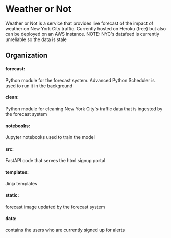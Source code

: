 # Weather or Not
Weather or Not is a service that provides live forecast of the impact of weather on New York City traffic. Currently hosted on Heroku (free) but also can be deployed on an AWS instance. NOTE: NYC's datafeed is currently unreliable so the data is stale

## Organization
#### forecast: 
Python module for the forecast system. Advanced Python Scheduler is used to run it in the background
#### clean: 
Python module for cleaning New York City's traffic data that is ingested by the forecast system
#### notebooks:
Jupyter notebooks used to train the model
#### src:
FastAPI code that serves the html signup portal
#### templates: 
Jinja templates
#### static: 
forecast image updated by the forecast system
#### data: 
contains the users who are currently signed up for alerts

